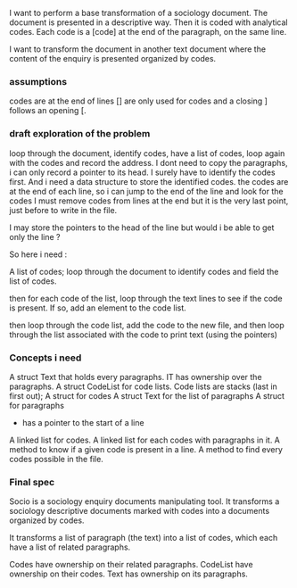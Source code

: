 
I want to perform a base transformation of a sociology document.
The document is presented in a descriptive way. Then it is coded with analytical codes.
Each code is a [code] at the end of the paragraph, on the same line.

I want to transform the document in another text document where the content of the enquiry is presented organized by codes.

### assumptions ###
codes are at the end of lines
[] are only used for codes and a closing ] follows an opening [.

### draft exploration of the problem ###

loop through the document, identify codes, have a list of codes, loop again with the codes and record the address.
I dont need to copy the paragraphs, i can only record a pointer to its head.
I surely have to identify the codes first.
And i need a data structure to store the identified codes.
the codes are at the end of each line, so i can jump to the end of the line and look for the codes
I must remove codes from lines at the end but it is the very last point, just before to write in the file.

I may store the pointers to the head of the line but would i be able to get only the line ?

So here i need : 

A list of codes;
loop through the document to identify codes and field the list of codes.

then for each code of the list, loop through the text lines to see if the code is present.
If so, add an element to the code list.

then loop through the code list, add the code to the new file, and then loop through the list associated with the code to print text (using the pointers)

### Concepts i need ###

A struct Text that holds every paragraphs. IT has ownership over the paragraphs.
A struct CodeList for code lists. Code lists are stacks (last in first out);
A struct for codes
A struct Text for the list of paragraphs
A struct for paragraphs
 - has a pointer to the start of a line

A linked list for codes.
A linked list for each codes with paragraphs in it.
A method to know if a given code is present in a line.
A method to find every codes possible in the file.

### Final spec ###

Socio is a sociology enquiry documents manipulating tool.
It transforms a sociology descriptive documents marked with codes into a documents organized by codes.

It transforms a list of paragraph (the text) into a list of codes, which each have a list of related paragraphs.

Codes have ownership on their related paragraphs.
CodeList have ownership on their codes.
Text has ownership on its paragraphs.

